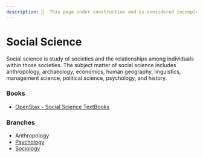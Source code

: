 ```yaml
---
description: 🚧  This page under construction and is considered incomplete. 🚧
---
```


# Social Science

Social science is study of societies and the relationships among individuals within those societies. The subject matter of social science includes anthropology, archaeology, economics, human geography, linguistics, management science, political science, psychology, and history.

### **Books**

* [OpenStax - Social Science TextBooks](https://openstax.org/subjects/social-sciences)

### **Branches**

* Anthropology
* [Psychology](psychology/)
* [Sociology](sociology.md)
